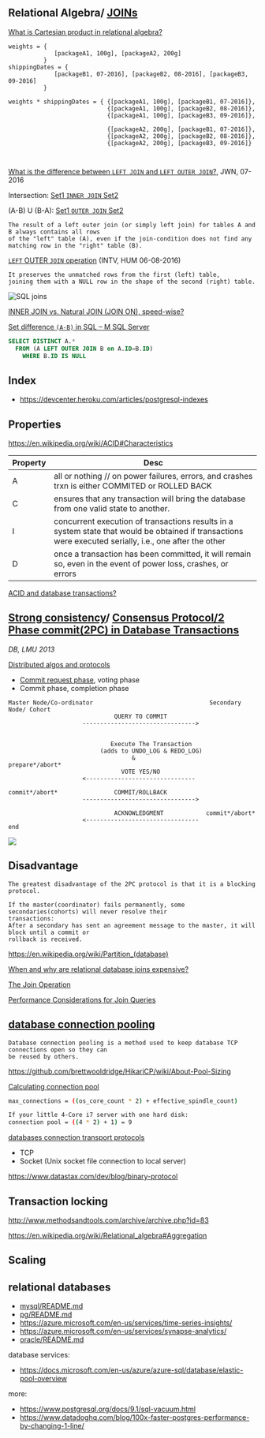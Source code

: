 

Relational Algebra/ [JOINs](https://goo.gl/cH4lSN)
--------------------------------------------------

[What is Cartesian product in relational algebra?](https://en.wikipedia.org/wiki/Relational_algebra)

```
weights = { 
             [packageA1, 100g], [packageA2, 200g]
          }
shippingDates = { 
             [packageB1, 07-2016], [packageB2, 08-2016], [packageB3, 09-2016]
          }

weights * shippingDates = { {[packageA1, 100g], [packageB1, 07-2016]}, 
                            {[packageA1, 100g], [packageB2, 08-2016]},
                            {[packageA1, 100g], [packageB3, 09-2016]},
                            
                            {[packageA2, 200g], [packageB1, 07-2016]},
                            {[packageA2, 200g], [packageB2, 08-2016]},
                            {[packageA2, 200g], [packageB3, 09-2016]}
                            
                            
```

[What is the difference between `LEFT JOIN` and `LEFT OUTER JOIN`?](http://stackoverflow.com/a/4401540/432903), JWN, 07-2016

Intersection: [Set1 `INNER JOIN` Set2](https://goo.gl/qZUi8K)

(A-B) U (B-A):  [Set1 `OUTER JOIN` Set2](https://goo.gl/IbGzK3)

```
The result of a left outer join (or simply left join) for tables A and B always contains all rows 
of the "left" table (A), even if the join-condition does not find any matching row in the "right" table (B). 
```

[`LEFT` OUTER `JOIN` operation](http://docs.oracle.com/javadb/10.4.2.1/ref/rrefsqlj18922.html) (INTV, HUM 06-08-2016)

```
It preserves the unmatched rows from the first (left) table, 
joining them with a NULL row in the shape of the second (right) table.
```


![SQL joins](http://i.stack.imgur.com/VQ5XP.png)

[INNER JOIN vs. Natural JOIN (JOIN ON), speed-wise?](http://stackoverflow.com/a/4841554/432903)

[Set difference `(A-B)` in SQL – M SQL Server](https://timsinajaya.wordpress.com/2010/09/30/set-difference-in-sql-m-sql-server/)

```sql
SELECT DISTINCT A.*
  FROM (A LEFT OUTER JOIN B on A.ID=B.ID) 
    WHERE B.ID IS NULL
```

Index
----

- https://devcenter.heroku.com/articles/postgresql-indexes

Properties
----------

https://en.wikipedia.org/wiki/ACID#Characteristics


| Property |  Desc  |
|-----------|-------|
| A | all or nothing // on power failures, errors, and crashes trxn is either COMMITED or ROLLED BACK |
| C | ensures that any transaction will bring the database from one valid state to another. |
| I | concurrent execution of transactions results in a system state that would be obtained if transactions were executed serially, i.e., one after the other |
| D | once a transaction has been committed, it will remain so, even in the event of power loss, crashes, or errors |


[ACID and database transactions?](http://stackoverflow.com/a/3740307/432903)

[Strong consistency](https://distributedalgorithm.wordpress.com/2015/06/13/two-phase-commit/)/ [Consensus Protocol/2 Phase commit(2PC) in Database Transactions](https://en.wikipedia.org/wiki/Two-phase_commit_protocol#Basic_algorithm)
--------------------------------------------
_DB, LMU 2013_

[Distributed algos and protocols](https://www.cl.cam.ac.uk/teaching/0809/DistSys/3-algs.pdf)

- [Commit request phase](http://the-paper-trail.org/blog/consensus-protocols-two-phase-commit/), voting phase
- Commit phase, completion phase

```
Master Node/Co-ordinator                                 Secondary Node/ Cohort
                              QUERY TO COMMIT
                     -------------------------------->
                     
                     
                             Execute The Transaction
                          (adds to UNDO_LOG & REDO_LOG)
                                   &                     prepare*/abort*
                                VOTE YES/NO           
                     <-------------------------------
                     
commit*/abort*                COMMIT/ROLLBACK
                     -------------------------------->
                     
                              ACKNOWLEDGMENT            commit*/abort*
                     <--------------------------------  
end
```

![](http://the-paper-trail.org/blog/wp-content/uploads/2010/01/tpc-fault-free-phase-1.png)

Disadvantage
------------

```
The greatest disadvantage of the 2PC protocol is that it is a blocking protocol. 

If the master(coordinator) fails permanently, some secondaries(cohorts) will never resolve their 
transactions: 
After a secondary has sent an agreement message to the master, it will block until a commit or 
rollback is received.
```

https://en.wikipedia.org/wiki/Partition_(database)

[When and why are relational database joins expensive?](https://stackoverflow.com/a/174047/432903)

[The Join Operation](http://use-the-index-luke.com/sql/join)

[Performance Considerations for Join Queries](https://www.cloudera.com/documentation/enterprise/5-9-x/topics/impala_perf_joins.html)

[database connection pooling](http://stackoverflow.com/a/4041136/432907)
-------------------

```
Database connection pooling is a method used to keep database TCP connections open so they can 
be reused by others.
```

https://github.com/brettwooldridge/HikariCP/wiki/About-Pool-Sizing

[Calculating connection pool](https://github.com/brettwooldridge/HikariCP/wiki/About-Pool-Sizing#the-formula)

```bash
max_connections = ((os_core_count * 2) + effective_spindle_count)

If your little 4-Core i7 server with one hard disk: 
connection pool = ((4 * 2) + 1) = 9
```

[databases connection transport protocols](https://unix.stackexchange.com/a/32138/17781)
 - TCP
 - Socket (Unix socket file connection to local server)

https://www.datastax.com/dev/blog/binary-protocol

Transaction locking
--------------------

http://www.methodsandtools.com/archive/archive.php?id=83

https://en.wikipedia.org/wiki/Relational_algebra#Aggregation

Scaling
--------

relational databases
--

- [mysql/README.md](db/mysql/README.md)
- [pg/README.md](db/pg/README.md)
- https://azure.microsoft.com/en-us/services/time-series-insights/
- https://azure.microsoft.com/en-us/services/synapse-analytics/
- [oracle/README.md](db/oracle/README.md)

database services:
- https://docs.microsoft.com/en-us/azure/azure-sql/database/elastic-pool-overview

more:
- https://www.postgresql.org/docs/9.1/sql-vacuum.html
- https://www.datadoghq.com/blog/100x-faster-postgres-performance-by-changing-1-line/
